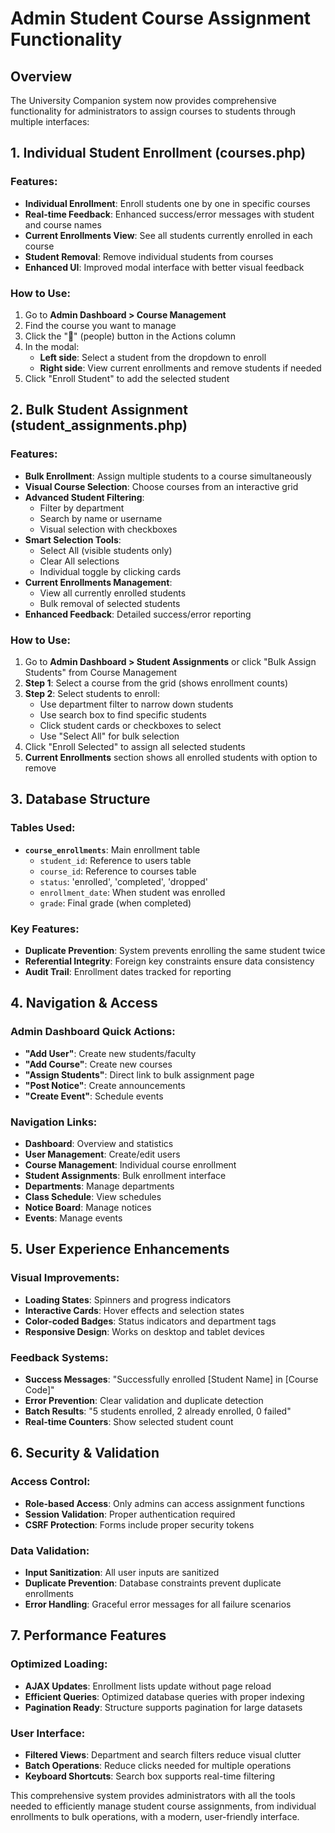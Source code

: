 # Admin Student Course Assignment Functionality

## Overview
The University Companion system now provides comprehensive functionality for administrators to assign courses to students through multiple interfaces:

## 1. Individual Student Enrollment (courses.php)

### Features:
- **Individual Enrollment**: Enroll students one by one in specific courses
- **Real-time Feedback**: Enhanced success/error messages with student and course names
- **Current Enrollments View**: See all students currently enrolled in each course
- **Student Removal**: Remove individual students from courses
- **Enhanced UI**: Improved modal interface with better visual feedback

### How to Use:
1. Go to **Admin Dashboard > Course Management**
2. Find the course you want to manage
3. Click the "👥" (people) button in the Actions column
4. In the modal:
   - **Left side**: Select a student from the dropdown to enroll
   - **Right side**: View current enrollments and remove students if needed
5. Click "Enroll Student" to add the selected student

## 2. Bulk Student Assignment (student_assignments.php)

### Features:
- **Bulk Enrollment**: Assign multiple students to a course simultaneously
- **Visual Course Selection**: Choose courses from an interactive grid
- **Advanced Student Filtering**:
  - Filter by department
  - Search by name or username
  - Visual selection with checkboxes
- **Smart Selection Tools**:
  - Select All (visible students only)
  - Clear All selections
  - Individual toggle by clicking cards
- **Current Enrollments Management**: 
  - View all currently enrolled students
  - Bulk removal of selected students
- **Enhanced Feedback**: Detailed success/error reporting

### How to Use:
1. Go to **Admin Dashboard > Student Assignments** or click "Bulk Assign Students" from Course Management
2. **Step 1**: Select a course from the grid (shows enrollment counts)
3. **Step 2**: Select students to enroll:
   - Use department filter to narrow down students
   - Use search box to find specific students
   - Click student cards or checkboxes to select
   - Use "Select All" for bulk selection
4. Click "Enroll Selected" to assign all selected students
5. **Current Enrollments** section shows all enrolled students with option to remove

## 3. Database Structure

### Tables Used:
- **`course_enrollments`**: Main enrollment table
  - `student_id`: Reference to users table
  - `course_id`: Reference to courses table  
  - `status`: 'enrolled', 'completed', 'dropped'
  - `enrollment_date`: When student was enrolled
  - `grade`: Final grade (when completed)

### Key Features:
- **Duplicate Prevention**: System prevents enrolling the same student twice
- **Referential Integrity**: Foreign key constraints ensure data consistency
- **Audit Trail**: Enrollment dates tracked for reporting

## 4. Navigation & Access

### Admin Dashboard Quick Actions:
- **"Add User"**: Create new students/faculty
- **"Add Course"**: Create new courses
- **"Assign Students"**: Direct link to bulk assignment page
- **"Post Notice"**: Create announcements
- **"Create Event"**: Schedule events

### Navigation Links:
- **Dashboard**: Overview and statistics
- **User Management**: Create/edit users
- **Course Management**: Individual course enrollment
- **Student Assignments**: Bulk enrollment interface
- **Departments**: Manage departments
- **Class Schedule**: View schedules
- **Notice Board**: Manage notices
- **Events**: Manage events

## 5. User Experience Enhancements

### Visual Improvements:
- **Loading States**: Spinners and progress indicators
- **Interactive Cards**: Hover effects and selection states
- **Color-coded Badges**: Status indicators and department tags
- **Responsive Design**: Works on desktop and tablet devices

### Feedback Systems:
- **Success Messages**: "Successfully enrolled [Student Name] in [Course Code]"
- **Error Prevention**: Clear validation and duplicate detection
- **Batch Results**: "5 students enrolled, 2 already enrolled, 0 failed"
- **Real-time Counters**: Show selected student count

## 6. Security & Validation

### Access Control:
- **Role-based Access**: Only admins can access assignment functions
- **Session Validation**: Proper authentication required
- **CSRF Protection**: Forms include proper security tokens

### Data Validation:
- **Input Sanitization**: All user inputs are sanitized
- **Duplicate Prevention**: Database constraints prevent duplicate enrollments  
- **Error Handling**: Graceful error messages for all failure scenarios

## 7. Performance Features

### Optimized Loading:
- **AJAX Updates**: Enrollment lists update without page reload
- **Efficient Queries**: Optimized database queries with proper indexing
- **Pagination Ready**: Structure supports pagination for large datasets

### User Interface:
- **Filtered Views**: Department and search filters reduce visual clutter
- **Batch Operations**: Reduce clicks needed for multiple operations
- **Keyboard Shortcuts**: Search box supports real-time filtering

This comprehensive system provides administrators with all the tools needed to efficiently manage student course assignments, from individual enrollments to bulk operations, with a modern, user-friendly interface.